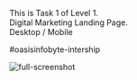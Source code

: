 This is Task 1 of Level 1.  
Digital Marketing Landing Page.  
Desktop / Mobile

#oasisinfobyte-intership

![full-screenshot](https://github.com/sumedhx/OIBSIP/assets/72144790/8806fce8-c0b3-4749-909e-054056e8e194)
